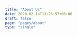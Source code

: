 ```yaml
---
title: "About Us"
date: 2020-02-14T13:26:57+08:00
draft: false
page: "pages/about"
type: "single"
---
```


